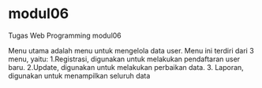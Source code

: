 # modul06
Tugas Web Programming modul06

Menu utama adalah menu untuk
mengelola data user. Menu ini terdiri dari 3 menu,
yaitu:
1.Registrasi, digunakan untuk melakukan
pendaftaran user baru.
2.Update, digunakan untuk melakukan perbaikan
data.
3. Laporan, digunakan untuk menampilkan seluruh data
